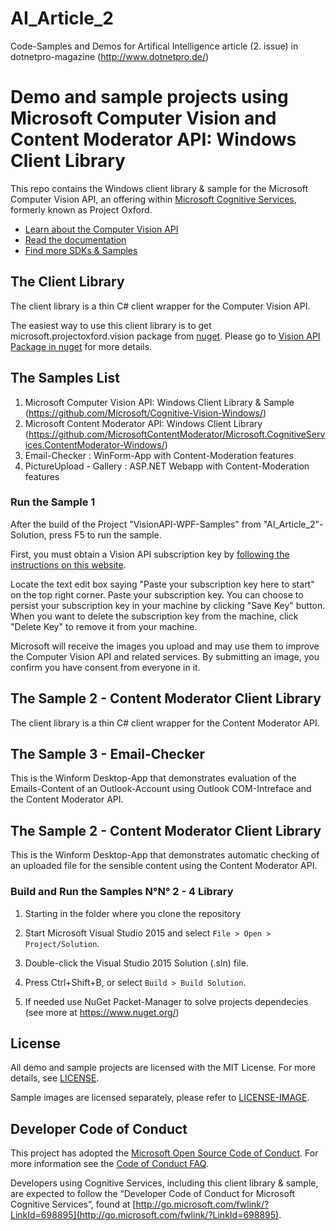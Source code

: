 # AI_Article_2
Code-Samples and Demos for Artifical Intelligence article (2. issue) in dotnetpro-magazine (http://www.dotnetpro.de/)

# Demo and sample projects using Microsoft Computer Vision and Content Moderator API: Windows Client Library
This repo contains the Windows client library & sample for the Microsoft Computer Vision API, an offering within [Microsoft Cognitive Services](https://www.microsoft.com/cognitive-services), formerly known as Project Oxford.
* [Learn about the Computer Vision API](https://www.microsoft.com/cognitive-services/en-us/computer-vision-api)
* [Read the documentation](https://www.microsoft.com/cognitive-services/en-us/computer-vision-api/documentation)
* [Find more SDKs & Samples](https://www.microsoft.com/cognitive-services/en-us/SDK-Sample?api=computer%20vision)

## The Client Library
The client library is a thin C\# client wrapper for the Computer Vision API.

The easiest way to use this client library is to get microsoft.projectoxford.vision package from [nuget](<http://nuget.org>). Please go to [Vision API Package in nuget](https://www.nuget.org/packages/Microsoft.ProjectOxford.Vision/) for more details.

## The Samples List

1. Microsoft Computer Vision API: Windows Client Library & Sample (https://github.com/Microsoft/Cognitive-Vision-Windows/)
2. Microsoft Content Moderator API: Windows Client Library (https://github.com/MicrosoftContentModerator/Microsoft.CognitiveServices.ContentModerator-Windows/)
3. Email-Checker : WinForm-App with Content-Moderation features
4. PictureUpload - Gallery : ASP.NET Webapp with Content-Moderation features

### Run the Sample 1
After the build of the Project "VisionAPI-WPF-Samples" from "AI_Article_2"-Solution, press F5 to run the sample.

First, you must obtain a Vision API subscription key by [following the instructions on this website](<https://www.microsoft.com/cognitive-services/en-us/sign-up>).

Locate the text edit box saying "Paste your subscription key here to start" on
the top right corner. Paste your subscription key. You can choose to persist
your subscription key in your machine by clicking "Save Key" button. When you
want to delete the subscription key from the machine, click "Delete Key" to
remove it from your machine.

Microsoft will receive the images you upload and may use them to improve the Computer Vision
API and related services. By submitting an image, you confirm you have consent
from everyone in it.

## The Sample 2 - Content Moderator Client Library
The client library is a thin C\# client wrapper for the Content Moderator API.

## The Sample 3 - Email-Checker
This is the Winform Desktop-App that demonstrates evaluation of the Emails-Content of an Outlook-Account
using Outlook COM-Intreface and the Content Moderator API.

## The Sample 2 - Content Moderator Client Library
This is the Winform Desktop-App that demonstrates automatic checking of an uploaded file for the sensible content using the Content Moderator API.


### Build and Run the Samples N°N° 2 - 4 Library
 1. Starting in the folder where you clone the repository
 
 2. Start Microsoft Visual Studio 2015 and select `File > Open > Project/Solution`.
 
 3. Double-click the Visual Studio 2015 Solution (.sln) file.

 4. Press Ctrl+Shift+B, or select `Build > Build Solution`.
 
 5. If needed use NuGet Packet-Manager to solve projects dependecies (see more at https://www.nuget.org/)

## License
All demo and sample projects are licensed with the MIT License. For more details, see
[LICENSE](<https://github.com/mdobro1/AI_Article_2/blob/master/LICENSE>).

Sample images are licensed separately, please refer to [LICENSE-IMAGE](<https://github.com/Microsoft/Cognitive-Vision-Windows/blob/master/LICENSE-IMAGE.md>).

## Developer Code of Conduct
This project has adopted the [Microsoft Open Source Code of Conduct](https://opensource.microsoft.com/codeofconduct/). For more information see the [Code of Conduct FAQ](https://opensource.microsoft.com/codeofconduct/faq/).

Developers using Cognitive Services, including this client library & sample, are expected to follow the “Developer Code of Conduct for Microsoft Cognitive Services”, found at [http://go.microsoft.com/fwlink/?LinkId=698895](http://go.microsoft.com/fwlink/?LinkId=698895).
